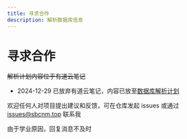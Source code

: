 ```yaml
---
title: 寻求合作
description: 解析数据库信息
---
```


# 寻求合作
~~解析计划内容位于有道云笔记~~

* 2024-12-29 已放弃有道云笔记，内容已放至[数据库解析计划](/plan/)
	
欢迎任何人对项目提出建议和反馈，可在仓库发起 issues 或通过 <a href="mailto:issues@sbcnm.top">issues@sbcnm.top</a> 联系我

由于学业原因，回复消息不及时
